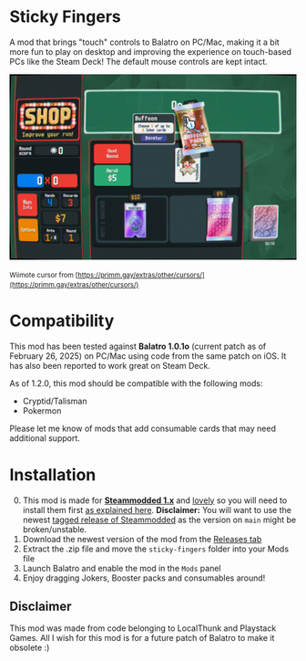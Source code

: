 # Sticky Fingers

A mod that brings "touch" controls to Balatro on PC/Mac, making it a bit more fun to play on desktop and improving the experience on touch-based PCs like the Steam Deck! The default mouse controls are kept intact.

[![](meta/balatro-touch-mode-0001.png)](meta/balatro-touch-mode.gif)

<small>Wiimote cursor from [https://primm.gay/extras/other/cursors/](https://primm.gay/extras/other/cursors/)</small>

# Compatibility

This mod has been tested against **Balatro 1.0.1o** (current patch as of February 26, 2025) on PC/Mac using code from the same patch on iOS. It has also been reported to work great on Steam Deck.

As of 1.2.0, this mod should be compatible with the following mods:

- Cryptid/Talisman
- Pokermon

Please let me know of mods that add consumable cards that may need additional support.

# Installation

0. This mod is made for [**Steammodded 1.x**](https://github.com/Steamodded/smods) and [lovely](https://github.com/ethangreen-dev/lovely-injector) so you will need to install them first [as explained here](https://github.com/Steamodded/smods/wiki). **Disclaimer:** You will want to use the newest [tagged release of Steammodded](https://github.com/Steamodded/smods/releases) as the version on `main` might be broken/unstable.
1. Download the newest version of the mod from the [Releases tab](https://github.com/eramdam/balatro-mods/releases)
2. Extract the .zip file and move the `sticky-fingers` folder into your Mods file
3. Launch Balatro and enable the mod in the `Mods` panel
4. Enjoy dragging Jokers, Booster packs and consumables around!

## Disclaimer

This mod was made from code belonging to LocalThunk and Playstack Games. All I wish for this mod is for a future patch of Balatro to make it obsolete :)
